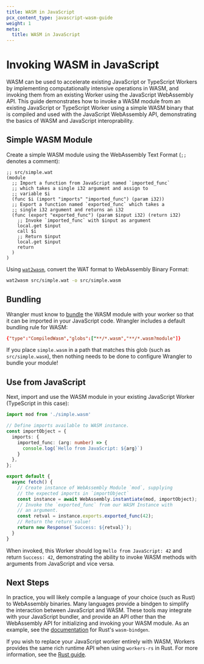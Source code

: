 ```yaml
---
title: WASM in JavaScript
pcx_content_type: javascript-wasm-guide
weight: 1
meta:
  title: WASM in JavaScript
---
```


# Invoking WASM in JavaScript

WASM can be used to accelerate existing JavaScript or TypeScript Workers by implementing
computationally intensive operations in WASM, and invoking them from an existing Worker
using the JavaScript WebAssembly API. This guide demonstrates how to invoke a WASM module
from an existing JavaScript or TypeScript Worker using a simple WASM binary that
is compiled and used with the JavaScript WebAssembly API, demonstrating the basics of
WASM and JavaScript interoprability. 

## Simple WASM Module

Create a simple WASM module using the WebAssembly Text Format (`;;` denotes a comment):

```wat
;; src/simple.wat
(module
  ;; Import a function from JavaScript named `imported_func` 
  ;; which takes a single i32 argument and assign to
  ;; variable $i
  (func $i (import "imports" "imported_func") (param i32))
  ;; Export a function named `exported_func` which takes a
  ;; single i32 argument and returns an i32
  (func (export "exported_func") (param $input i32) (return i32)
    ;; Invoke `imported_func` with $input as argument
    local.get $input
    call $i
    ;; Return $input
    local.get $input
    return
  )
)
```

Using [`wat2wasm`](https://github.com/WebAssembly/wabt), convert the WAT format to WebAssembly Binary Format:

```sh
wat2wasm src/simple.wat -o src/simple.wasm
```

## Bundling

Wrangler must know to [bundle](/workers/wrangler/bundling/) the WASM module with your worker so that it can be imported
in your JavaScript code. Wrangler includes a default bundling rule for WASM:

```toml
{"type":"CompiledWasm","globs":["**/*.wasm","**/*.wasm?module"]}
```

If you place `simple.wasm` in a path that matches this glob (such as `src/simple.wasm`), then nothing needs to be done to
configure Wrangler to bundle your module!


## Use from JavaScript

Next, import and use the WASM module in your existing JavaScript Worker (TypeScript in this case):

```typescript
import mod from './simple.wasm'

// Define imports available to WASM instance.
const importObject = {
  imports: {
    imported_func: (arg: number) => {
      console.log(`Hello from JavaScript: ${arg}`)
    }
  },
};

export default {
  async fetch() {
    // Create instance of WebAssembly Module `mod`, supplying
    // the expected imports in `importObject`
    const instance = await WebAssembly.instantiate(mod, importObject);
    // Invoke the `exported_func` from our WASM Instance with
    // an argument.
    const retval = instance.exports.exported_func(42);
    // Return the return value!
    return new Response(`Success: ${retval}`);
  }
}
```

When invoked, this Worker should log `Hello from JavaScript: 42` and return `Success: 42`, demonstrating the ability to invoke
WASM methods with arguments from JavaScript and vice versa.

## Next Steps

In practice, you will likely compile a language of your choice (such as Rust) to WebAssembly binaries. Many languages provide a bindgen to simplify the interaction between JavaScript and WASM. These tools may integrate with your JavaScript bundler, and provide an API other than
the WebAssembly API for initializing and invoking your WASM module. As an example, see the [documentation](https://rustwasm.github.io/wasm-bindgen/examples/without-a-bundler.html) for Rust's `wasm-bindgen`.

If you wish to replace your JavaScript worker entirely with WASM, Workers provides the same rich runtime API when using `workers-rs` in Rust. For more information, see the [Rust guide](/workers/get-started/web-assembly/rust/).

